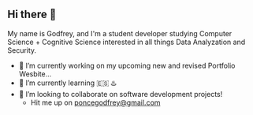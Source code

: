 ## Hi there 👋

My name is Godfrey, and I'm a student developer studying Computer Science + Cognitive Science interested in all things Data Analyzation and Security.

- 🔭 I’m currently working on my upcoming new and revised Portfolio Wesbite... 
- 🌱 I’m currently learning 🇪🇸 ♨️ 
- 👯 I’m looking to collaborate on software development projects!
  - Hit me up on poncegodfrey@gmail.com  
<!--
**godfreyponce/GodfreyPonce** is a ✨ _special_ ✨ repository because its `README.md` (this file) appears on your GitHub profile.

Here are some ideas to get you started:

- 🔭 I’m currently working on ... [Website name](https://websiteurl.com)
- 🌱 I’m currently learning ...
- 👯 I’m looking to collaborate on ...
- 🤔 I’m looking for help with ...
- 💬 Ask me about ...
- 📫 How to reach me: ...
- 😄 Pronouns: ...
- ⚡ Fun fact: ...
-->
